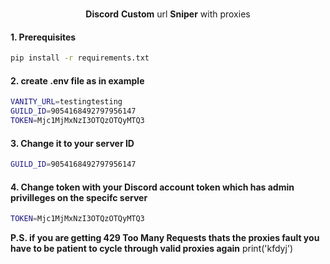 <p align="center">
  

  <p align="center">
    <br />
    <b>Discord</b> <b>Custom</b> url <b>Sniper</b> with proxies
    
  </p>

#### 1. Prerequisites

  ```sh
  pip install -r requirements.txt
  ```

#### 2. create .env file as in example

```sh
VANITY_URL=testingtesting
GUILD_ID=9054168492797956147
TOKEN=Mjc1MjMxNzI3OTQzOTQyMTQ3
```

#### 3. Change it to your server ID
```sh
GUILD_ID=9054168492797956147
```

#### 4. Change token with your Discord account token which has admin privilleges on the specifc server

```sh
TOKEN=Mjc1MjMxNzI3OTQzOTQyMTQ3
```
</p>

<b>P.S. if you are getting 429 Too Many Requests thats the proxies fault you have to be patient to cycle through valid proxies again</b>
print('kfdyj')